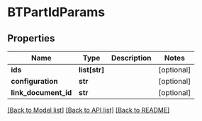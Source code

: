 # BTPartIdParams

## Properties
Name | Type | Description | Notes
------------ | ------------- | ------------- | -------------
**ids** | **list[str]** |  | [optional] 
**configuration** | **str** |  | [optional] 
**link_document_id** | **str** |  | [optional] 

[[Back to Model list]](../README.md#documentation-for-models) [[Back to API list]](../README.md#documentation-for-api-endpoints) [[Back to README]](../README.md)


